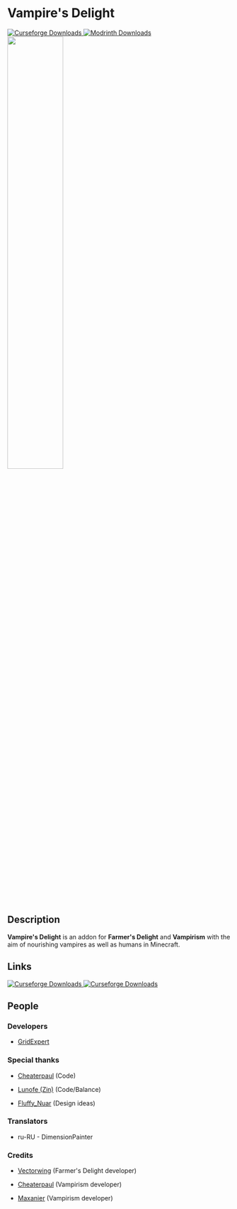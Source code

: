 # Vampire's Delight

<a href="https://www.curseforge.com/minecraft/mc-mods/vampires-delight">
  <img src="https://cf.way2muchnoise.eu/full_939092_downloads.svg" alt="Curseforge Downloads">
</a>
<a href="https://modrinth.com/mod/vampires-delight">
  <img src="https://img.shields.io/modrinth/dt/vampires-delight?label=Modrinth%20Downloads" alt="Modrinth Downloads">
</a>
<br>
<img src="https://i.imgur.com/IbpjAC7.png" width="50%">

## Description

**Vampire's Delight** is an addon for **Farmer's Delight** and **Vampirism** with the aim of nourishing vampires as well as humans in Minecraft.

## Links

<a href="https://www.curseforge.com/minecraft/mc-mods/vampires-delight">
  <img src="https://cdn.jsdelivr.net/npm/@intergrav/devins-badges@3/assets/cozy/available/curseforge_vector.svg" alt="Curseforge Downloads">
</a>
<a href="https://modrinth.com/mod/vampires-delight">
  <img src="https://cdn.jsdelivr.net/npm/@intergrav/devins-badges@3/assets/cozy/available/modrinth_vector.svg" alt="Curseforge Downloads">
</a>

## People

### Developers

- [GridExpert](https://github.com/TheGridExpert)

### Special thanks

- [Cheaterpaul](https://paube.de) (Code)

- [Lunofe (Zin)](https://github.com/lunofe) (Code/Balance)

- [Fluffy_Nuar](https://github.com/fluffy-nuar) (Design ideas)

### Translators

- ru-RU - DimensionPainter

### Credits

- [Vectorwing](https://github.com/vectorwing) (Farmer's Delight developer)

- [Cheaterpaul](https://paube.de) (Vampirism developer)

- [Maxanier](https://maxanier.de) (Vampirism developer)